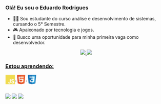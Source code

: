 ### Olá! Eu sou o Eduardo Rodrigues


- 🧑‍💻 Sou estudante do curso análise e desenvolvimento de sistemas, cursando o 5° Semestre.
- 🎮 Apaixonado por tecnologia e jogos.
- 🤗 Busco uma oportunidade para minha primeira vaga como desenvolvedor.
<div align="center">
  <a href="https://github.com/eduardorodri">
  <img height="180em" src="https://github-readme-stats.vercel.app/api?username=eduardorodri&show_icons=true&theme=midnight-purple&include_all_commits=true&count_private=true"/>
  <img height="180em" src="https://github-readme-stats.vercel.app/api/top-langs/?username=eduardorodri&layout=compact&langs_count=7&theme=midnight-purple"/>
</div>

### Estou aprendendo:
  
<div class="icon-container">
  <img class="icon" align="center" alt="Js" height="30" width="30" src="https://raw.githubusercontent.com/devicons/devicon/master/icons/javascript/javascript-plain.svg">
  <img class="icon" align="center" alt="HTML" height="30" width="30" src="https://raw.githubusercontent.com/devicons/devicon/master/icons/html5/html5-original.svg">
  <img class="icon" align="center" alt="CSS" height="30" width="30" src="https://raw.githubusercontent.com/devicons/devicon/master/icons/css3/css3-original.svg">
</div>

 ##
 
 <div> 
  <a href="https://www.instagram.com/eduardorodr_/" target="_blank"><img src="https://img.shields.io/badge/-Instagram-%23E4405F?style=for-the-badge&logo=instagram&logoColor=white" target="_blank"></a>
  <a href = "mailto:eduardo-94rodrigues@outlook.com"><img src="https://img.shields.io/badge/-Email-%23333?style=for-the-badge&logo=gmail&logoColor=white" target="_blank"></a>
  <a href="https://www.linkedin.com/in/eduardo-rodrigues-19ba7b234/" target="_blank"><img src="https://img.shields.io/badge/-LinkedIn-%230077B5?style=for-the-badge&logo=linkedin&logoColor=white" target="_blank"></a> 
</div>


